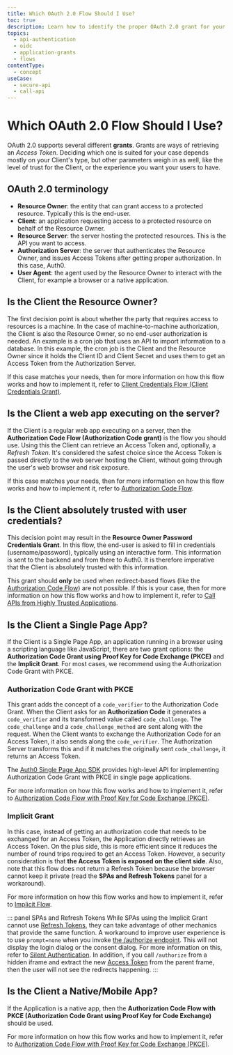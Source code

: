 ```yaml
---
title: Which OAuth 2.0 Flow Should I Use?
toc: true
description: Learn how to identify the proper OAuth 2.0 grant for your use case.
topics:
  - api-authentication
  - oidc
  - application-grants
  - flows
contentType:
  - concept
useCase:
  - secure-api
  - call-api
---
```


# Which OAuth 2.0 Flow Should I Use?

OAuth 2.0 supports several different **grants**. Grants are ways of retrieving an <dfn data-key="access-token">Access Token</dfn>. Deciding which one is suited for your case depends mostly on your Client's type, but other parameters weigh in as well, like the level of trust for the Client, or the experience you want your users to have.

## OAuth 2.0 terminology

- **Resource Owner**: the entity that can grant access to a protected resource. Typically this is the end-user.
- **Client**: an application requesting access to a protected resource on behalf of the Resource Owner.
- **Resource Server**: the server hosting the protected resources. This is the API you want to access.
- **Authorization Server**: the server that authenticates the Resource Owner, and issues Access Tokens after getting proper authorization. In this case, Auth0.
- **User Agent**: the agent used by the Resource Owner to interact with the Client, for example a browser or a native application.

## Is the Client the Resource Owner?

The first decision point is about whether the party that requires access to resources is a machine. In the case of machine-to-machine authorization, the Client is also the Resource Owner, so no end-user authorization is needed. An example is a cron job that uses an API to import information to a database. In this example, the cron job is the Client and the Resource Owner since it holds the Client ID and Client Secret and uses them to get an Access Token from the Authorization Server.

If this case matches your needs, then for more information on how this flow works and how to implement it, refer to [Client Credentials Flow (Client Credentials Grant)](/flows/concepts/client-credentials).

## Is the Client a web app executing on the server?

If the Client is a regular web app executing on a server, then the **Authorization Code Flow (Authorization Code grant)** is the flow you should use. Using this the Client can retrieve an Access Token and, optionally, a <dfn data-key="refresh-token">Refresh Token</dfn>. It's considered the safest choice since the Access Token is passed directly to the web server hosting the Client, without going through the user's web browser and risk exposure.

If this case matches your needs, then for more information on how this flow works and how to implement it, refer to [Authorization Code Flow](/flows/concepts/auth-code).

## Is the Client absolutely trusted with user credentials?

This decision point may result in the **Resource Owner Password Credentials Grant**. In this flow, the end-user is asked to fill in credentials (username/password), typically using an interactive form. This information is sent to the backend and from there to Auth0. It is therefore imperative that the Client is absolutely trusted with this information.

This grant should **only** be used when redirect-based flows (like the [Authorization Code Flow](/flows/concepts/auth-code)) are not possible. If this is your case, then for more information on how this flow works and how to implement it, refer to [Call APIs from Highly Trusted Applications](/api-auth/grant/password).

## Is the Client a Single Page App?

If the Client is a Single Page App, an application running in a browser using a scripting language like JavaScript, there are two grant options: the **Authorization Code Grant using Proof Key for Code Exchange (PKCE)** and the **Implicit Grant**. For most cases, we recommend using the Authorization Code Grant with PKCE.

### Authorization Code Grant with PKCE

This grant adds the concept of a `code_verifier` to the Authorization Code Grant. When the Client asks for an **Authorization Code** it generates a `code_verifier` and its transformed value called `code_challenge`. The `code_challenge` and a `code_challenge_method` are sent along with the request. When the Client wants to exchange the Authorization Code for an Access Token, it also sends along the `code_verifier`. The Authorization Server transforms this and if it matches the originally sent `code_challenge`, it returns an Access Token.

The [Auth0 Single Page App SDK](/libraries/auth0-spa-js) provides high-level API for implementing Authorization Code Grant with PKCE in single page applications.

For more information on how this flow works and how to implement it, refer to [Authorization Code Flow with Proof Key for Code Exchange (PKCE)](/flows/concepts/auth-code-pkce).

### Implicit Grant

In this case, instead of getting an authorization code that needs to be exchanged for an Access Token, the Application directly retrieves an Access Token. On the plus side, this is more efficient since it reduces the number of round trips required to get an Access Token. However, a security consideration is that **the Access Token is exposed on the client side**. Also, note that this flow does not return a Refresh Token because the browser cannot keep it private (read the __SPAs and Refresh Tokens__ panel for a workaround).

For more information on how this flow works and how to implement it, refer to [Implicit Flow](/flows/concepts/implicit).

::: panel SPAs and Refresh Tokens
While SPAs using the Implicit Grant cannot use [Refresh Tokens](/tokens/refresh-token), they can take advantage of other mechanics that provide the same function. A workaround to improve user experience is to use `prompt=none` when you invoke [the /authorize endpoint](/api/authentication#implicit-grant). This will not display the login dialog or the consent dialog. For more information on this, refer to [Silent Authentication](/api-auth/tutorials/silent-authentication). In addition, if you call `/authorize` from a hidden iframe and extract the new [Access Token](/tokens/access-tokens) from the parent frame, then the user will not see the redirects happening.
:::

## Is the Client a Native/Mobile App?

If the Application is a native app, then the **Authorization Code Flow with PKCE (Authorization Code Grant using Proof Key for Code Exchange)** should be used.

For more information on how this flow works and how to implement it, refer to [Authorization Code Flow with Proof Key for Code Exchange (PKCE)](/flows/concepts/auth-code-pkce).
